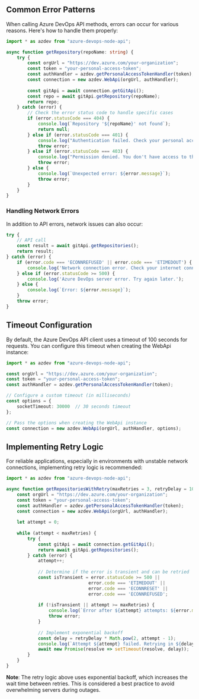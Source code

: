 ## Common Error Patterns

When calling Azure DevOps API methods, errors can occur for various reasons. Here's how to handle them properly:

```typescript
import * as azdev from "azure-devops-node-api";

async function getRepository(repoName: string) {
    try {
        const orgUrl = "https://dev.azure.com/your-organization";
        const token = "your-personal-access-token";
        const authHandler = azdev.getPersonalAccessTokenHandler(token);
        const connection = new azdev.WebApi(orgUrl, authHandler);
        
        const gitApi = await connection.getGitApi();
        const repo = await gitApi.getRepository(repoName);
        return repo;
    } catch (error) {
        // Check the error status code to handle specific cases
        if (error.statusCode === 404) {
            console.log(`Repository '${repoName}' not found`);
            return null;
        } else if (error.statusCode === 401) {
            console.log("Authentication failed. Check your personal access token.");
            throw error;
        } else if (error.statusCode === 403) {
            console.log("Permission denied. You don't have access to this repository.");
            throw error;
        } else {
            console.log(`Unexpected error: ${error.message}`);
            throw error;
        }
    }
}
```

### Handling Network Errors

In addition to API errors, network issues can also occur:

```typescript
try {
    // API call
    const result = await gitApi.getRepositories();
    return result;
} catch (error) {
    if (error.code === 'ECONNREFUSED' || error.code === 'ETIMEDOUT') {
        console.log('Network connection error. Check your internet connection.');
    } else if (error.statusCode >= 500) {
        console.log('Azure DevOps server error. Try again later.');
    } else {
        console.log(`Error: ${error.message}`);
    }
    throw error;
}
```

## Timeout Configuration

By default, the Azure DevOps API client uses a timeout of 100 seconds for requests. You can configure this timeout when creating the WebApi instance:

```typescript
import * as azdev from "azure-devops-node-api";

const orgUrl = "https://dev.azure.com/your-organization";
const token = "your-personal-access-token";
const authHandler = azdev.getPersonalAccessTokenHandler(token);

// Configure a custom timeout (in milliseconds)
const options = {
    socketTimeout: 30000  // 30 seconds timeout
};

// Pass the options when creating the WebApi instance
const connection = new azdev.WebApi(orgUrl, authHandler, options);
```

## Implementing Retry Logic

For reliable applications, especially in environments with unstable network connections, implementing retry logic is recommended:

```typescript
import * as azdev from "azure-devops-node-api";

async function getRepositoriesWithRetry(maxRetries = 3, retryDelay = 1000) {
    const orgUrl = "https://dev.azure.com/your-organization";
    const token = "your-personal-access-token";
    const authHandler = azdev.getPersonalAccessTokenHandler(token);
    const connection = new azdev.WebApi(orgUrl, authHandler);
    
    let attempt = 0;
    
    while (attempt < maxRetries) {
        try {
            const gitApi = await connection.getGitApi();
            return await gitApi.getRepositories();
        } catch (error) {
            attempt++;
            
            // Determine if the error is transient and can be retried
            const isTransient = error.statusCode >= 500 || 
                               error.code === 'ETIMEDOUT' || 
                               error.code === 'ECONNRESET' ||
                               error.code === 'ECONNREFUSED';
            
            if (!isTransient || attempt >= maxRetries) {
                console.log(`Error after ${attempt} attempts: ${error.message}`);
                throw error;
            }
            
            // Implement exponential backoff
            const delay = retryDelay * Math.pow(2, attempt - 1);
            console.log(`Attempt ${attempt} failed. Retrying in ${delay}ms...`);
            await new Promise(resolve => setTimeout(resolve, delay));
        }
    }
}
```

**Note**: The retry logic above uses exponential backoff, which increases the wait time between retries. This is considered a best practice to avoid overwhelming servers during outages.
